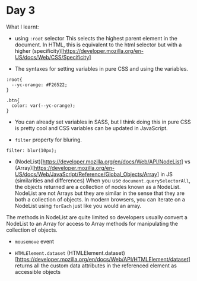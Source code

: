 # Day 3
What I learnt:

- using `:root` selector
This selects the highest parent element in the document. In HTML, this is equivalent to the html selector but with a higher (specificity)[https://developer.mozilla.org/en-US/docs/Web/CSS/Specificity]

- The syntaxes for setting variables in pure CSS and using the variables.
```
:root{
  --yc-orange: #F26522;
}

.btn{
  color: var(--yc-orange);
}

```

-  You can already set variables in SASS, but I think doing this in pure CSS is pretty cool and CSS variables can be updated in JavaScript.

- `filter` property for bluring.
```
filter: blur(10px);
```

- (NodeList)[https://developer.mozilla.org/en/docs/Web/API/NodeList] vs (Array)[https://developer.mozilla.org/en-US/docs/Web/JavaScript/Reference/Global_Objects/Array] in JS (similarities and differences)
When you use `document.querySelectorAll`, the objects returned are a collection of nodes known as a NodeList.
NodeList are not Arrays but they are similar in the sense that they are both a collection of objects. In modern browsers, you can iterate on a NodeList using `forEach` just like you would an array. 

The methods in NodeList are quite limited so developers usually convert a NodeList to an Array for access to Array methods for manipulating the collection of objects.

- `mousemove` event

- `HTMLElement.dataset`
(HTMLElement.dataset)[https://developer.mozilla.org/en/docs/Web/API/HTMLElement/dataset] returns all the custom data attributes in the referenced element as accessible objects
